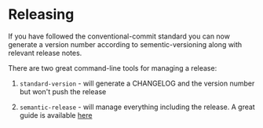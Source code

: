 Releasing
====================

If you have followed the conventional-commit standard you can now generate a version number according to sementic-versioning along with relevant release notes.

There are two great command-line tools for managing a release:

1) `standard-version` - will generate a CHANGELOG and the version number but won't push the release

2) `semantic-release` - will manage everything including the release.  A great guide is available [here](https://github.com/semantic-release/semantic-release/blob/master/docs/usage/getting-started.md#getting-started)


<meta name="description" content="Releasing SAS-Powered Apps with conventional commits ensures end users understand the impact of the change">
